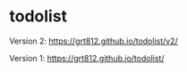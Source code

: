 # todolist
Version 2:
https://grt812.github.io/todolist/v2/

Version 1:
https://grt812.github.io/todolist/
